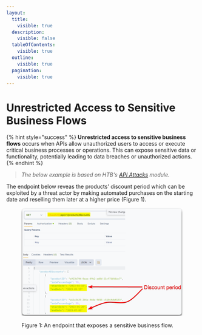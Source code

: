 ```yaml
---
layout:
  title:
    visible: true
  description:
    visible: false
  tableOfContents:
    visible: true
  outline:
    visible: true
  pagination:
    visible: true
---
```


# Unrestricted Access to Sensitive Business Flows

{% hint style="success" %}
**Unrestricted access to sensitive business flows** occurs when APIs allow unauthorized users to access or execute critical business processes or operations. This can expose sensitive data or functionality, potentially leading to data breaches or unauthorized actions.
{% endhint %}

> _The below example is based on HTB's_ [_API Attacks_](https://academy.hackthebox.com/course/preview/api-attacks) _module._

The endpoint below reveas the products' discount period which can be exploited by a threat actor by making automated purchases on the starting date and reselling them later at a higher price (Figure 1).

<figure><img src="../../../.gitbook/assets/unrestricted_access_business_flows.png" alt=""><figcaption><p>Figure 1: An endpoint that exposes a sensitive business flow.</p></figcaption></figure>

